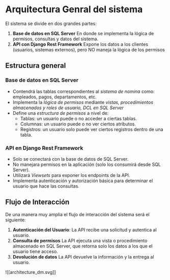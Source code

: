 # Arquitectura Genral del sistema

El sistema se divide en dos grandes partes:

1. **Base de datos en SQL Server** 
	En donde se implementa la lógica de permisos, consultas y datos del sistema.
2. **API con Django Rest Framework**
	Expone los datos a los clientes (usuarios, sistemas externos), pero NO maneja la lógica de los permisos

## Estructura general
### Base de datos en SQL Server

- Contendrá las tablas correspondientes al *sistema de nomina* como: empleados, pagos, departamentos, etc.
- Implementa la *lógica de permisos* mediante *vistas, procedimientos almacenados y roles de usuario, DCL en SQL Server* 
- Define una *estructura de permisos* a nivel de:
	- Tablas: un usuario puede o no acceder a ciertas tablas.
	- Columnas: un usuario puede o no ver ciertos atributos.
	- Registros: un usuario solo puede ver ciertos registros dentro de una tabla.

### API en Django Rest Framework

- Solo se conectará con la base de datos de SQL Server.
- No manejara permisos en la aplicación (solo los consumirá desde SQL Server).
- Utilizará *Viewsets* para exponer los endpoints de la API.
- Implementa autenticación y autorización básica para determinar el usuario que hace las consultas.

## Flujo de Interacción 

De una manera muy amplia el flujo de interacción del sistema será el siguiente:

1. **Autenticación del Usuario**:
	La API recibe una solicitud y autentica al usuario.
2. **Consulta de permisos**
	La API ejecuta una vista o procedimiento almacenado en SQL Server, que retorna solo los datos a los que el usuario tiene acceso.
3. **Devolución de datos**
	La API devuelve la información y la entrega al usuario.

![[architecture_dm.svg]]

